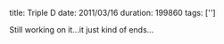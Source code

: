 title: Triple D
date: 2011/03/16
duration: 199860
tags: ['']

Still working on it...it just kind of ends...
